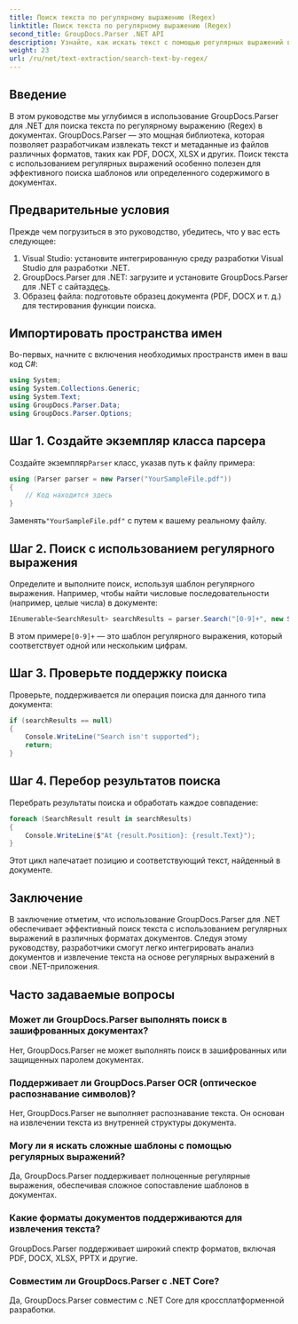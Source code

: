 ```yaml
---
title: Поиск текста по регулярному выражению (Regex)
linktitle: Поиск текста по регулярному выражению (Regex)
second_title: GroupDocs.Parser .NET API
description: Узнайте, как искать текст с помощью регулярных выражений в документах с помощью GroupDocs.Parser для .NET. Извлекайте конкретный контент без особых усилий.
weight: 23
url: /ru/net/text-extraction/search-text-by-regex/
---
```

## Введение
В этом руководстве мы углубимся в использование GroupDocs.Parser для .NET для поиска текста по регулярному выражению (Regex) в документах. GroupDocs.Parser — это мощная библиотека, которая позволяет разработчикам извлекать текст и метаданные из файлов различных форматов, таких как PDF, DOCX, XLSX и других. Поиск текста с использованием регулярных выражений особенно полезен для эффективного поиска шаблонов или определенного содержимого в документах.
## Предварительные условия
Прежде чем погрузиться в это руководство, убедитесь, что у вас есть следующее:
1. Visual Studio: установите интегрированную среду разработки Visual Studio для разработки .NET.
2.  GroupDocs.Parser для .NET: загрузите и установите GroupDocs.Parser для .NET с сайта[здесь](https://releases.groupdocs.com/parser/net/).
3. Образец файла: подготовьте образец документа (PDF, DOCX и т. д.) для тестирования функции поиска.

## Импортировать пространства имен
Во-первых, начните с включения необходимых пространств имен в ваш код C#:
```csharp
using System;
using System.Collections.Generic;
using System.Text;
using GroupDocs.Parser.Data;
using GroupDocs.Parser.Options;
```
## Шаг 1. Создайте экземпляр класса парсера
 Создайте экземпляр`Parser` класс, указав путь к файлу примера:
```csharp
using (Parser parser = new Parser("YourSampleFile.pdf"))
{
    // Код находится здесь
}
```
 Заменять`"YourSampleFile.pdf"` с путем к вашему реальному файлу.
## Шаг 2. Поиск с использованием регулярного выражения
Определите и выполните поиск, используя шаблон регулярного выражения. Например, чтобы найти числовые последовательности (например, целые числа) в документе:
```csharp
IEnumerable<SearchResult> searchResults = parser.Search("[0-9]+", new SearchOptions(true, false, true));
```
 В этом примере`[0-9]+` — это шаблон регулярного выражения, который соответствует одной или нескольким цифрам.
## Шаг 3. Проверьте поддержку поиска
Проверьте, поддерживается ли операция поиска для данного типа документа:
```csharp
if (searchResults == null)
{
    Console.WriteLine("Search isn't supported");
    return;
}
```
## Шаг 4. Перебор результатов поиска
Перебрать результаты поиска и обработать каждое совпадение:
```csharp
foreach (SearchResult result in searchResults)
{
    Console.WriteLine($"At {result.Position}: {result.Text}");
}
```
Этот цикл напечатает позицию и соответствующий текст, найденный в документе.

## Заключение
В заключение отметим, что использование GroupDocs.Parser для .NET обеспечивает эффективный поиск текста с использованием регулярных выражений в различных форматах документов. Следуя этому руководству, разработчики смогут легко интегрировать анализ документов и извлечение текста на основе регулярных выражений в свои .NET-приложения.

## Часто задаваемые вопросы
### Может ли GroupDocs.Parser выполнять поиск в зашифрованных документах?
Нет, GroupDocs.Parser не может выполнять поиск в зашифрованных или защищенных паролем документах.
### Поддерживает ли GroupDocs.Parser OCR (оптическое распознавание символов)?
Нет, GroupDocs.Parser не выполняет распознавание текста. Он основан на извлечении текста из внутренней структуры документа.
### Могу ли я искать сложные шаблоны с помощью регулярных выражений?
Да, GroupDocs.Parser поддерживает полноценные регулярные выражения, обеспечивая сложное сопоставление шаблонов в документах.
### Какие форматы документов поддерживаются для извлечения текста?
GroupDocs.Parser поддерживает широкий спектр форматов, включая PDF, DOCX, XLSX, PPTX и другие.
### Совместим ли GroupDocs.Parser с .NET Core?
Да, GroupDocs.Parser совместим с .NET Core для кроссплатформенной разработки.
